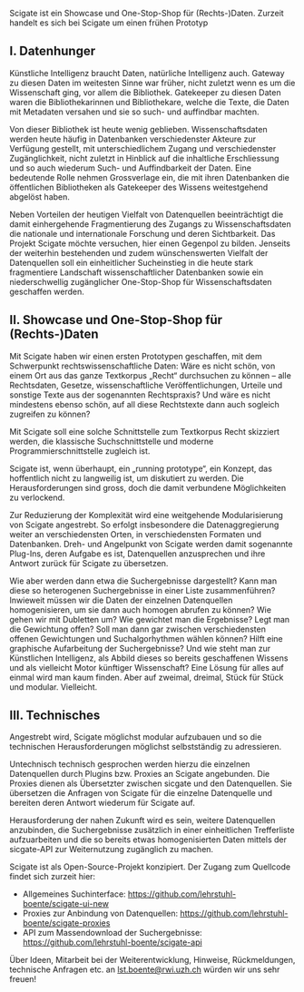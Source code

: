 Scigate ist ein Showcase und One-Stop-Shop für (Rechts-)Daten. Zurzeit handelt es sich bei Scigate um einen frühen Prototyp

## I. Datenhunger

Künstliche Intelligenz braucht Daten, natürliche Intelligenz auch. Gateway zu diesen Daten im weitesten Sinne war früher, nicht zuletzt wenn es um die Wissenschaft ging, vor allem die Bibliothek. Gatekeeper zu diesen Daten waren die Bibliothekarinnen und Bibliothekare, welche die Texte, die Daten mit Metadaten versahen und sie so such- und auffindbar machten.

Von dieser Bibliothek ist heute wenig geblieben. Wissenschaftsdaten werden heute häufig in Datenbanken verschiedenster Akteure zur Verfügung gestellt, mit unterschiedlichem Zugang und verschiedenster Zugänglichkeit, nicht zuletzt in Hinblick auf die inhaltliche Erschliessung und so auch wiederum Such- und Auffindbarkeit der Daten. Eine bedeutende Rolle nehmen Grossverlage ein, die mit ihren Datenbanken die öffentlichen Bibliotheken als Gatekeeper des Wissens weitestgehend abgelöst haben.

Neben Vorteilen der heutigen Vielfalt von Datenquellen beeinträchtigt die damit einhergehende Fragmentierung des Zugangs zu Wissenschaftsdaten die nationale und internationale Forschung und deren Sichtbarkeit. Das Projekt Scigate möchte versuchen, hier einen Gegenpol zu bilden. Jenseits der weiterhin bestehenden und zudem wünschenswerten Vielfalt der Datenquellen soll ein einheitlicher Sucheinstieg in die heute stark fragmentiere Landschaft wissenschaftlicher Datenbanken sowie ein niederschwellig zugänglicher One-Stop-Shop für Wissenschaftsdaten geschaffen werden.

## II. Showcase und One-Stop-Shop für (Rechts-)Daten

Mit Scigate haben wir einen ersten Prototypen geschaffen, mit dem Schwerpunkt rechtswissenschaftliche Daten: Wäre es nicht schön, von einem Ort aus das ganze Textkorpus „Recht“ durchsuchen zu können – alle Rechtsdaten, Gesetze, wissenschaftliche Veröffentlichungen, Urteile und sonstige Texte aus der sogenannten Rechtspraxis? Und wäre es nicht mindestens ebenso schön, auf all diese Rechtstexte dann auch sogleich zugreifen zu können?

Mit Scigate soll eine solche Schnittstelle zum Textkorpus Recht skizziert werden, die klassische Suchschnittstelle und moderne Programmierschnittstelle zugleich ist.

Scigate ist, wenn überhaupt, ein „running prototype“, ein Konzept, das hoffentlich nicht zu langweilig ist, um diskutiert zu werden. Die Herausforderungen sind gross, doch die damit verbundene Möglichkeiten zu verlockend.

Zur Reduzierung der Komplexität wird eine weitgehende Modularisierung von Scigate angestrebt. So erfolgt insbesondere die Datenaggregierung weiter an verschiedensten Orten, in verschiedensten Formaten und Datenbanken. Dreh- und Angelpunkt von Scigate werden damit sogenannte Plug-Ins, deren Aufgabe es ist, Datenquellen anzusprechen und ihre Antwort zurück für Scigate zu übersetzen.

Wie aber werden dann etwa die Suchergebnisse dargestellt? Kann man diese so heterogenen Suchergebnisse in einer Liste zusammenführen? Inwieweit müssen wir die Daten der einzelnen Datenquellen homogenisieren, um sie dann auch homogen abrufen zu können? Wie gehen wir mit Dubletten um? Wie gewichtet man die Ergebnisse? Legt man die Gewichtung offen? Soll man dann gar zwischen verschiedensten offenen Gewichtungen und Suchalgorhythmen wählen können? Hilft eine graphische Aufarbeitung der Suchergebnisse? Und wie steht man zur Künstlichen Intelligenz, als Abbild dieses so bereits geschaffenen Wissens und als vielleicht Motor künftiger Wissenschaft? Eine Lösung für alles auf einmal wird man kaum finden. Aber auf zweimal, dreimal, Stück für Stück und modular. Vielleicht.

## III. Technisches

Angestrebt wird, Scigate möglichst modular aufzubauen und so die technischen Herausforderungen möglichst selbstständig zu adressieren.

Untechnisch technisch gesprochen werden hierzu die einzelnen Datenquellen durch Plugins bzw. Proxies an Scigate angebunden. Die Proxies dienen als Übersetzter zwischen sicgate und den Datenquellen. Sie übersetzen die Anfragen von Scigate für die einzelne Datenquelle und bereiten deren Antwort wiederum für Scigate auf.

Herausforderung der nahen Zukunft wird es sein, weitere Datenquellen anzubinden, die Suchergebnisse zusätzlich in einer einheitlichen Trefferliste aufzuarbeiten und die so bereits etwas homogenisierten Daten mittels der sicgate-API zur Weiternutzung zugänglich zu machen.

Scigate ist als Open-Source-Projekt konzipiert. Der Zugang zum Quellcode findet sich zurzeit hier:

- Allgemeines Suchinterface: https://github.com/lehrstuhl-boente/scigate-ui-new
- Proxies zur Anbindung von Datenquellen: https://github.com/lehrstuhl-boente/scigate-proxies
- API zum Massendownload der Suchergebnisse: https://github.com/lehrstuhl-boente/scigate-api

Über Ideen, Mitarbeit bei der Weiterentwicklung, Hinweise, Rückmeldungen, technische Anfragen etc. an lst.boente@rwi.uzh.ch würden wir uns sehr freuen!
